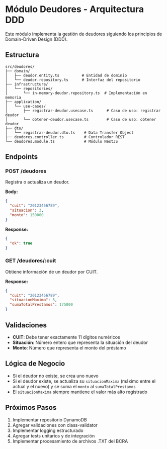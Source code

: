 # Módulo Deudores - Arquitectura DDD

Este módulo implementa la gestión de deudores siguiendo los principios de Domain-Driven Design (DDD).

## Estructura

```
src/deudores/
├── domain/
│   ├── deudor.entity.ts          # Entidad de dominio
│   └── deudor.repository.ts      # Interfaz del repositorio
├── infrastructure/
│   └── repositories/
│       └── in-memory-deudor.repository.ts  # Implementación en memoria
├── application/
│   └── use-cases/
│       ├── registrar-deudor.usecase.ts      # Caso de uso: registrar deudor
│       └── obtener-deudor.usecase.ts        # Caso de uso: obtener deudor
├── dto/
│   └── registrar-deudor.dto.ts    # Data Transfer Object
├── deudores.controller.ts         # Controlador REST
└── deudores.module.ts             # Módulo NestJS
```

## Endpoints

### POST /deudores
Registra o actualiza un deudor.

**Body:**
```json
{
  "cuit": "20123456789",
  "situacion": 3,
  "monto": 150000
}
```

**Response:**
```json
{
  "ok": true
}
```

### GET /deudores/:cuit
Obtiene información de un deudor por CUIT.

**Response:**
```json
{
  "cuit": "20123456789",
  "situacionMaxima": 5,
  "sumaTotalPrestamos": 175000
}
```

## Validaciones

- **CUIT**: Debe tener exactamente 11 dígitos numéricos
- **Situación**: Número entero que representa la situación del deudor
- **Monto**: Número que representa el monto del préstamo

## Lógica de Negocio

- Si el deudor no existe, se crea uno nuevo
- Si el deudor existe, se actualiza su `situacionMaxima` (máximo entre el actual y el nuevo) y se suma el `monto` al `sumaTotalPrestamos`
- El `situacionMaxima` siempre mantiene el valor más alto registrado

## Próximos Pasos

1. Implementar repositorio DynamoDB
2. Agregar validaciones con class-validator
3. Implementar logging estructurado
4. Agregar tests unitarios y de integración
5. Implementar procesamiento de archivos .TXT del BCRA 